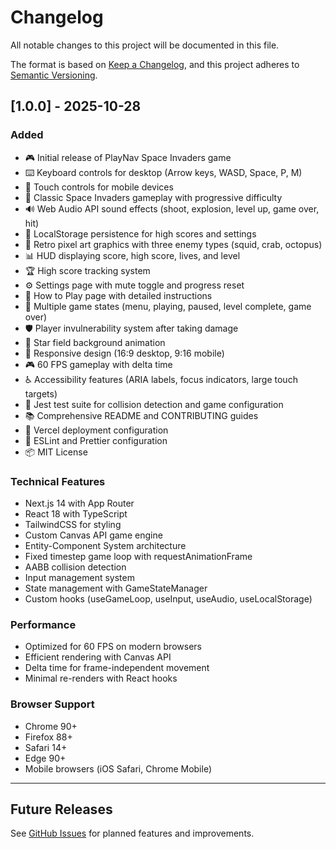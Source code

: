 # Changelog

All notable changes to this project will be documented in this file.

The format is based on [Keep a Changelog](https://keepachangelog.com/en/1.0.0/),
and this project adheres to [Semantic Versioning](https://semver.org/spec/v2.0.0.html).

## [1.0.0] - 2025-10-28

### Added
- 🎮 Initial release of PlayNav Space Invaders game
- ⌨️ Keyboard controls for desktop (Arrow keys, WASD, Space, P, M)
- 📱 Touch controls for mobile devices
- 🎯 Classic Space Invaders gameplay with progressive difficulty
- 🔊 Web Audio API sound effects (shoot, explosion, level up, game over, hit)
- 💾 LocalStorage persistence for high scores and settings
- 🎨 Retro pixel art graphics with three enemy types (squid, crab, octopus)
- 📊 HUD displaying score, high score, lives, and level
- 🏆 High score tracking system
- ⚙️ Settings page with mute toggle and progress reset
- 📖 How to Play page with detailed instructions
- 🎯 Multiple game states (menu, playing, paused, level complete, game over)
- 🛡️ Player invulnerability system after taking damage
- 🌟 Star field background animation
- 📱 Responsive design (16:9 desktop, 9:16 mobile)
- 🎮 60 FPS gameplay with delta time
- ♿ Accessibility features (ARIA labels, focus indicators, large touch targets)
- 🧪 Jest test suite for collision detection and game configuration
- 📚 Comprehensive README and CONTRIBUTING guides
- 🚀 Vercel deployment configuration
- 🔧 ESLint and Prettier configuration
- 📦 MIT License

### Technical Features
- Next.js 14 with App Router
- React 18 with TypeScript
- TailwindCSS for styling
- Custom Canvas API game engine
- Entity-Component System architecture
- Fixed timestep game loop with requestAnimationFrame
- AABB collision detection
- Input management system
- State management with GameStateManager
- Custom hooks (useGameLoop, useInput, useAudio, useLocalStorage)

### Performance
- Optimized for 60 FPS on modern browsers
- Efficient rendering with Canvas API
- Delta time for frame-independent movement
- Minimal re-renders with React hooks

### Browser Support
- Chrome 90+
- Firefox 88+
- Safari 14+
- Edge 90+
- Mobile browsers (iOS Safari, Chrome Mobile)

---

## Future Releases

See [GitHub Issues](https://github.com/yourusername/playnav/issues) for planned features and improvements.


